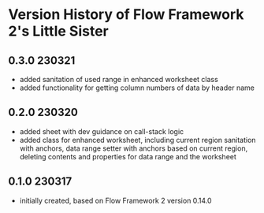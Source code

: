 # Version History of Flow Framework 2's Little Sister
## 0.3.0 230321
* added sanitation of used range in enhanced worksheet class
* added functionality for getting column numbers of data by header name

## 0.2.0 230320
* added sheet with dev guidance on call-stack logic
* added class for enhanced worksheet, including current region sanitation with anchors, data range setter with anchors based on current region, deleting contents and properties for data range and the worksheet

## 0.1.0 230317
* initially created, based on Flow Framework 2 version 0.14.0
